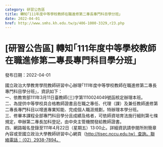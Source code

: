 ```yaml
---
category: 研習公告區
title: 轉知｢111年度中等學校教師在職進修第二專長專門科目學分班｣
date: 2022-04-01
href: http://www.smhs.kh.edu.tw/p/406-1000-3329,r23.php
---
```


# [研習公告區] 轉知｢111年度中等學校教師在職進修第二專長專門科目學分班｣

發布日期：2022-04-01

國立政治大學教育學院教師研習中心辦理｢111年度中等學校教師在職進修第二專長專門科目學分班｣，資訊如下：  
一、依教育部111年3月11日臺教師(三)字第1110024049號函核定辦理本班。  
二、為提供中等學校具合格教師證書且在職之專任、代理（課）及兼任教師進修第二專長專門科目以增進專業知能、完成個人職涯規劃，特辦理本學分班。  
三、修畢本課程全部專門科目學分且成績及格者，可依師資培育法施行細則第七條規定，申辦第二專長加科登記，由中央主管機關發給教師證書。  
四、網路報名登錄至111年4月22日（星期五）13:00止。詳細資訊請參閱所附簡章內容或至國立政治大學教師研習中心網頁（http://tisec.nccu.edu.tw）查詢。聯絡電話：（02）2938-7894。

